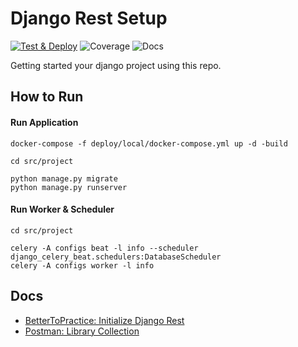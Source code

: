 Django Rest Setup
==========================================
[![Test & Deploy](https://github.com/BetterToPractice/django-rest-setup/actions/workflows/main.yml/badge.svg)](https://github.com/BetterToPractice/django-rest-setup/actions/workflows/main.yml)
![Coverage](https://img.shields.io/endpoint?url=https://gist.githubusercontent.com/agung96tm/de1956fdfa1ea227f6e9cd051467b59a/raw/covbadge_django_rest_setup.json)
![Docs](https://readthedocs.org/projects/django-rest-setup/badge/?version=latest)

Getting started your django project using this repo.


How to Run
-----------------
#### Run Application
```commandline
docker-compose -f deploy/local/docker-compose.yml up -d -build

cd src/project

python manage.py migrate
python manage.py runserver
```

#### Run Worker & Scheduler
```commandline
cd src/project

celery -A configs beat -l info --scheduler django_celery_beat.schedulers:DatabaseScheduler
celery -A configs worker -l info
```


Docs
--------------------------------
* [BetterToPractice: Initialize Django Rest](https://github.com/BetterToPractice/django-rest-setup)
* [Postman: Library Collection](https://www.postman.com/speeding-comet-3687/workspace/tech-tests-be/collection/2399435-0f8df135-02ea-4a89-bf6f-0c6f6bc5616e)